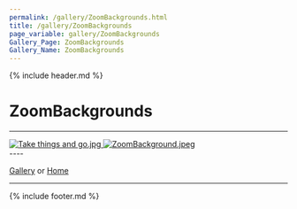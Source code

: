 ```yaml
---
permalink: /gallery/ZoomBackgrounds.html
title: /gallery/ZoomBackgrounds
page_variable: gallery/ZoomBackgrounds
Gallery_Page: ZoomBackgrounds
Gallery_Name: ZoomBackgrounds
---
```



{% include header.md %}

# ZoomBackgrounds

----
<div class="image-container-ZoomBackgrounds ImgContainer">
<a href="ZoomBackgrounds/resized-Take things and go.jpg" data-fancybox="gallery/Thumbnails/thumbnail-ZoomBackgrounds-Take things and go.jpg" data-caption="Take things and go.jpg">
    <img class="image-thumb" src="https://example.pauliver.com/gallery/Thumbnails/thumbnail-ZoomBackgrounds-Take things and go.jpg" alt="Take things and go.jpg" />
</a>
<a href="ZoomBackgrounds/resized-ZoomBackground.jpeg" data-fancybox="gallery/Thumbnails/thumbnail-ZoomBackgrounds-ZoomBackground.jpeg" data-caption="ZoomBackground.jpeg">
    <img class="image-thumb" src="https://example.pauliver.com/gallery/Thumbnails/thumbnail-ZoomBackgrounds-ZoomBackground.jpeg" alt="ZoomBackground.jpeg" />
</a>
</div>
----


[Gallery]( ./index.html)
  or 
[Home]( ../)

----

<script>

{% include single-gallery.js %}

SetupGallery(".image-container-ZoomBackgrounds ImgContainer");

</script>

{% include footer.md %}

<!-- created on 03/12/2020 12:07 AM -->
